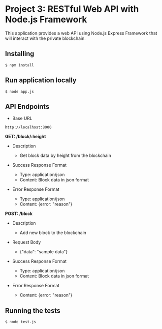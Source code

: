 # Project 3: RESTful Web API with Node.js Framework
This application provides a web API using Node.js Express Framework that will interact with the private blockchain. 

## Installing

```
$ npm install
```

## Run application locally

```
$ node app.js
```

## API Endpoints

* Base URL
```
http://localhost:8000
```

**GET: /block/:height**
* Description
    * Get block data by height from the blockchain

* Success Response Format
    * Type: application/json
    * Content: Block data in json format

* Error Response Format
    * Type: application/json
    * Content: {error: "reason"}

**POST: /block**

* Description
    * Add new block to the blockchain 

* Request Body
    * {"data": "sample data"}
     
* Success Response Format
    * Type: application/json
    * Content: Block data in json format

* Error Response Format
    * Content: {error: "reason"}

## Running the tests 

```
$ node test.js 
```

